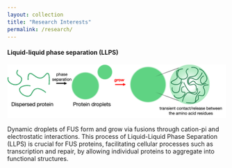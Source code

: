 ```yaml
---
layout: collection
title: "Research Interests"
permalink: /research/
---
```

#### Liquid-liquid phase separation (LLPS)
![LLPS](/assets/images/research/research_LLPS_1.png)

Dynamic droplets of FUS form and grow via fusions through cation-pi and electrostatic interactions. This process of Liquid-Liquid Phase Separation (LLPS) is crucial for FUS proteins, facilitating cellular processes such as transcription and repair, by allowing individual proteins to aggregate into functional structures.